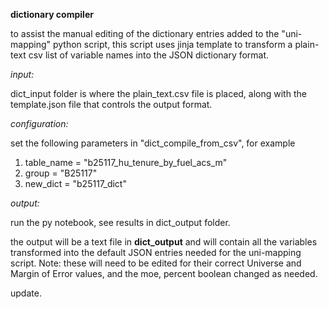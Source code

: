__dictionary compiler__

to assist the manual editing of the dictionary entries added to the "uni-mapping" python script, this script uses jinja template to transform a plain-text csv list of variable names into the JSON dictionary format.

_input:_

dict_input folder is where the plain_text.csv file is placed, along with the template.json file that controls the output format.

_configuration:_

set the following parameters in "dict_compile_from_csv", for example

1.  table_name = "b25117_hu_tenure_by_fuel_acs_m"
2. group = "B25117"
3. new_dict = "b25117_dict"

_output:_

run the py notebook, see results in dict_output folder.

the output will be a text file in __dict_output__ and will contain all the variables transformed into the default JSON entries needed for the uni-mapping script.  Note:  these will need to be edited for their correct Universe and Margin of Error values, and the moe, percent boolean changed as needed.

update.
